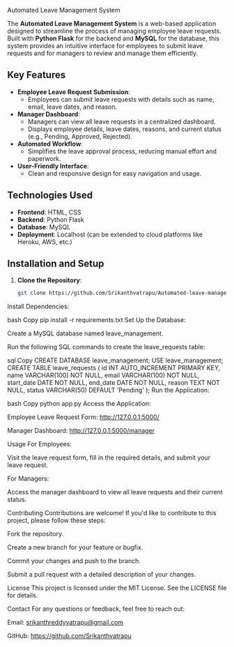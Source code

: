 
Automated Leave Management System

The **Automated Leave Management System** is a web-based application designed to streamline the process of managing employee leave requests. Built with **Python Flask** for the backend and **MySQL** for the database, this system provides an intuitive interface for employees to submit leave requests and for managers to review and manage them efficiently.

## Key Features
- **Employee Leave Request Submission**:
  - Employees can submit leave requests with details such as name, email, leave dates, and reason.
- **Manager Dashboard**:
  - Managers can view all leave requests in a centralized dashboard.
  - Displays employee details, leave dates, reasons, and current status (e.g., Pending, Approved, Rejected).
- **Automated Workflow**:
  - Simplifies the leave approval process, reducing manual effort and paperwork.
- **User-Friendly Interface**:
  - Clean and responsive design for easy navigation and usage.

## Technologies Used
- **Frontend**: HTML, CSS
- **Backend**: Python Flask
- **Database**: MySQL
- **Deployment**: Localhost (can be extended to cloud platforms like Heroku, AWS, etc.)

## Installation and Setup
1. **Clone the Repository**:
   ```bash
   git clone https://github.com/Srikanthvatrapu/Automated-leave-management-system.git
Install Dependencies:

bash
Copy
pip install -r requirements.txt
Set Up the Database:

Create a MySQL database named leave_management.

Run the following SQL commands to create the leave_requests table:

sql
Copy
CREATE DATABASE leave_management;
USE leave_management;
CREATE TABLE leave_requests (
    id INT AUTO_INCREMENT PRIMARY KEY,
    name VARCHAR(100) NOT NULL,
    email VARCHAR(100) NOT NULL,
    start_date DATE NOT NULL,
    end_date DATE NOT NULL,
    reason TEXT NOT NULL,
    status VARCHAR(50) DEFAULT 'Pending'
);
Run the Application:

bash
Copy
python app.py
Access the Application:

Employee Leave Request Form: http://127.0.0.1:5000/

Manager Dashboard: http://127.0.0.1:5000/manager

Usage
For Employees:

Visit the leave request form, fill in the required details, and submit your leave request.

For Managers:

Access the manager dashboard to view all leave requests and their current status.

Contributing
Contributions are welcome! If you'd like to contribute to this project, please follow these steps:

Fork the repository.

Create a new branch for your feature or bugfix.

Commit your changes and push to the branch.

Submit a pull request with a detailed description of your changes.

License
This project is licensed under the MIT License. See the LICENSE file for details.

Contact
For any questions or feedback, feel free to reach out:

Email: srikanthreddyvatrapu@gmail.com

GitHub: https://github.com/Srikanthvatrapu
